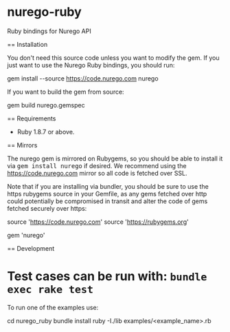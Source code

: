 nurego-ruby
===========

Ruby bindings for Nurego API

== Installation

You don't need this source code unless you want to modify the gem. If
you just want to use the Nurego Ruby bindings, you should run:

  gem install --source https://code.nurego.com nurego

If you want to build the gem from source:

  gem build nurego.gemspec

== Requirements

* Ruby 1.8.7 or above. 

== Mirrors

The nurego gem is mirrored on Rubygems, so you should be able to
install it via <tt>gem install nurego</tt> if desired. We recommend using
the https://code.nurego.com mirror so all code is fetched over SSL.

Note that if you are installing via bundler, you should be sure to use the https
rubygems source in your Gemfile, as any gems fetched over http could potentially be
compromised in transit and alter the code of gems fetched securely over https:

  source 'https://code.nurego.com'
  source 'https://rubygems.org'

  gem 'nurego'

== Development

Test cases can be run with: `bundle exec rake test`
=======
To run one of the examples use:

cd nurego_ruby
bundle install
ruby -I./lib examples/<example_name>.rb
